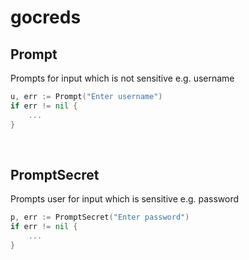# gocreds

## Prompt

Prompts for input which is not sensitive e.g. username

```go
u, err := Prompt("Enter username")
if err != nil {
    ...
}
```

&nbsp;

## PromptSecret

Prompts user for input which is sensitive e.g. password

```go
p, err := PromptSecret("Enter password")
if err != nil {
    ...
}
```
